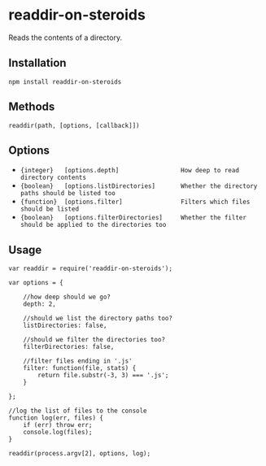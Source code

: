 # readdir-on-steroids
Reads the contents of a directory.

## Installation

	npm install readdir-on-steroids

## Methods

	readdir(path, [options, [callback]])

## Options

 * `{integer}   [options.depth]                 How deep to read directory contents`
 * `{boolean}   [options.listDirectories]       Whether the directory paths should be listed too`
 * `{function}  [options.filter]                Filters which files should be listed`
 * `{boolean}   [options.filterDirectories]     Whether the filter should be applied to the directories too`

## Usage

	var readdir = require('readdir-on-steroids');

	var options = {

		//how deep should we go?
		depth: 2,

		//should we list the directory paths too?
		listDirectories: false,

		//should we filter the directories too?
		filterDirectories: false,

		//filter files ending in '.js'
		filter: function(file, stats) {
			return file.substr(-3, 3) === '.js';
		}

	};

	//log the list of files to the console
	function log(err, files) {
		if (err) throw err;
		console.log(files);
	}

	readdir(process.argv[2], options, log);
